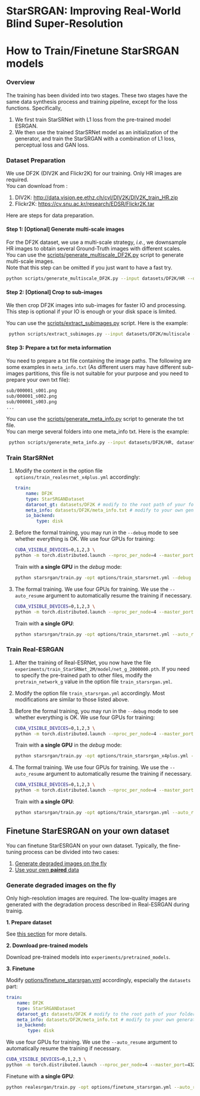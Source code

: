 # StarSRGAN: Improving Real-World Blind Super-Resolution

# How to Train/Finetune StarSRGAN models

### Overview

The training has been divided into two stages. These two stages have the same data synthesis process and training pipeline, except for the loss functions. Specifically,

1. We first train StarSRNet with L1 loss from the pre-trained model ESRGAN.
1. We then use the trained StarSRNet model as an initialization of the generator, and train the StarSRGAN with a combination of L1 loss, perceptual loss and GAN loss.

### Dataset Preparation

We use DF2K (DIV2K and Flickr2K) for our training. Only HR images are required. <br>
You can download from :

1. DIV2K: http://data.vision.ee.ethz.ch/cvl/DIV2K/DIV2K_train_HR.zip
2. Flickr2K: https://cv.snu.ac.kr/research/EDSR/Flickr2K.tar

Here are steps for data preparation.

#### Step 1: [Optional] Generate multi-scale images

For the DF2K dataset, we use a multi-scale strategy, *i.e.*, we downsample HR images to obtain several Ground-Truth images with different scales. <br>
You can use the [scripts/generate_multiscale_DF2K.py](scripts/generate_multiscale_DF2K.py) script to generate multi-scale images. <br>
Note that this step can be omitted if you just want to have a fast try.

```bash
python scripts/generate_multiscale_DF2K.py --input datasets/DF2K/HR --output datasets/DF2K/multiscale
```

#### Step 2: [Optional] Crop to sub-images

We then crop DF2K images into sub-images for faster IO and processing.<br>
This step is optional if your IO is enough or your disk space is limited.

You can use the [scripts/extract_subimages.py](scripts/extract_subimages.py) script. Here is the example:

```bash
 python scripts/extract_subimages.py --input datasets/DF2K/multiscale --output datasets/DF2K/multiscale_sub --crop_size 400 --step 200
```

#### Step 3: Prepare a txt for meta information

You need to prepare a txt file containing the image paths. The following are some examples in `meta_info.txt` (As different users may have different sub-images partitions, this file is not suitable for your purpose and you need to prepare your own txt file):

```txt
sub/000001_s001.png
sub/000001_s002.png
sub/000001_s003.png
...
```

You can use the [scripts/generate_meta_info.py](scripts/generate_meta_info.py) script to generate the txt file. <br>
You can merge several folders into one meta_info txt. Here is the example:

```bash
 python scripts/generate_meta_info.py --input datasets/DF2K/HR, datasets/DF2K/multiscale --root datasets/DF2K, datasets/DF2K --meta_info datasets/DF2K/meta_info/meta_info.txt
```

### Train StarSRNet

1. Modify the content in the option file `options/train_realesrnet_x4plus.yml` accordingly:
    ```yml
    train:
        name: DF2K
        type: StarSRGANDataset
        dataroot_gt: datasets/DF2K # modify to the root path of your folder
        meta_info: datasets/DF2K/meta_info.txt # modify to your own generate meta info txt
        io_backend:
            type: disk
    ```
1. Before the formal training, you may run in the `--debug` mode to see whether everything is OK. We use four GPUs for training:
    ```bash
    CUDA_VISIBLE_DEVICES=0,1,2,3 \
    python -m torch.distributed.launch --nproc_per_node=4 --master_port=4321 starsrgan/train.py -opt options/train_starsrnet.yml --launcher pytorch --debug
    ```

    Train with **a single GPU** in the *debug* mode:
    ```bash
    python starsrgan/train.py -opt options/train_starsrnet.yml --debug
    ```
1. The formal training. We use four GPUs for training. We use the `--auto_resume` argument to automatically resume the training if necessary.
    ```bash
    CUDA_VISIBLE_DEVICES=0,1,2,3 \
    python -m torch.distributed.launch --nproc_per_node=4 --master_port=4321 starsrgan/train.py -opt options/train_starsrnet.yml --launcher pytorch --auto_resume
    ```

    Train with **a single GPU**:
    ```bash
    python starsrgan/train.py -opt options/train_starsrnet.yml --auto_resume
    ```

### Train Real-ESRGAN

1. After the training of Real-ESRNet, you now have the file `experiments/train_StarSRNet_2M/model/net_g_2000000.pth`. If you need to specify the pre-trained path to other files, modify the `pretrain_network_g` value in the option file `train_starsrgan.yml`.
1. Modify the option file `train_starsrgan.yml` accordingly. Most modifications are similar to those listed above.
1. Before the formal training, you may run in the `--debug` mode to see whether everything is OK. We use four GPUs for training:
    ```bash
    CUDA_VISIBLE_DEVICES=0,1,2,3 \
    python -m torch.distributed.launch --nproc_per_node=4 --master_port=4321 starsrgan/train.py -opt options/train_starsrgan.yml --launcher pytorch --debug
    ```

    Train with **a single GPU** in the *debug* mode:
    ```bash
    python starsrgan/train.py -opt options/train_starsrgan_x4plus.yml --debug
    ```
1. The formal training. We use four GPUs for training. We use the `--auto_resume` argument to automatically resume the training if necessary.
    ```bash
    CUDA_VISIBLE_DEVICES=0,1,2,3 \
    python -m torch.distributed.launch --nproc_per_node=4 --master_port=4321 starsrgan/train.py -opt options/train_starsrgan.yml --launcher pytorch --auto_resume
    ```

    Train with **a single GPU**:
    ```bash
    python starsrgan/train.py -opt options/train_starsrgan.yml --auto_resume
    ```

## Finetune StarESRGAN on your own dataset

You can finetune StarESRGAN on your own dataset. Typically, the fine-tuning process can be divided into two cases:

1. [Generate degraded images on the fly](#Generate-degraded-images-on-the-fly)
1. [Use your own **paired** data](#Use-paired-training-data)

### Generate degraded images on the fly

Only high-resolution images are required. The low-quality images are generated with the degradation process described in Real-ESRGAN during trainig.

**1. Prepare dataset**

See [this section](#dataset-preparation) for more details.

**2. Download pre-trained models**

Download pre-trained models into `experiments/pretrained_models`.

**3. Finetune**

Modify [options/finetune_starsrgan.yml](options/finetune_starsrgan.yml) accordingly, especially the `datasets` part:

```yml
train:
    name: DF2K
    type: StarSRGANDataset
    dataroot_gt: datasets/DF2K # modify to the root path of your folder
    meta_info: datasets/DF2K/meta_info.txt # modify to your own generate meta info txt
    io_backend:
        type: disk
```

We use four GPUs for training. We use the `--auto_resume` argument to automatically resume the training if necessary.

```bash
CUDA_VISIBLE_DEVICES=0,1,2,3 \
python -m torch.distributed.launch --nproc_per_node=4 --master_port=4321 starsrgan/train.py -opt options/finetune_starsrgan.yml --launcher pytorch --auto_resume
```

Finetune with **a single GPU**:
```bash
python realesrgan/train.py -opt options/finetune_starsrgan.yml --auto_resume
```
